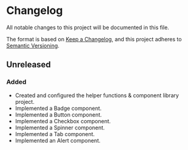# Changelog

All notable changes to this project will be documented in this file.

The format is based on [Keep a Changelog](https://keepachangelog.com/en/1.0.0/),
and this project adheres to [Semantic Versioning](https://semver.org/spec/v2.0.0.html).

## Unreleased

### Added

- Created and configured the helper functions & component library project.
- Implemented a Badge component.
- Implemented a Button component.
- Implemented a Checkbox component.
- Implemented a Spinner component.
- Implemented a Tab component.
- Implemented an Alert component.
